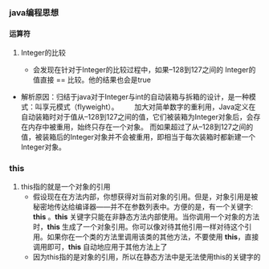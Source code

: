 ### java编程思想

#### 运算符

1. Integer的比较

   - 会发现在针对于Integer的比较过程中，如果–128到127之间的  Integer的值直接 == 比较。他的结果也会是true
- 解析原因：归结于java对于Integer与int的自动装箱与拆箱的设计，是一种模式：叫享元模式（flyweight）。
     　　加大对简单数字的重利用，Java定义在自动装箱时对于值从–128到127之间的值，它们被装箱为Integer对象后，会存在内存中被重用，始终只存在一个对象。
     而如果超过了从–128到127之间的值，被装箱后的Integer对象并不会被重用，即相当于每次装箱时都新建一个 Integer对象。

### this

1. this指的就是一个对象的引用
   - 假设现在在方法内部，你想获得对当前对象的引用。但是，对象引用是被秘密地传达给编译器——并不在参数列表中。方便的是，有一个关键字: **this** 。**this** 关键字只能在非静态方法内部使用。当你调用一个对象的方法时，**this** 生成了一个对象引用。你可以像对待其他引用一样对待这个引用。如果你在一个类的方法里调用该类的其他方法，不要使用 **this**，直接调用即可，**this** 自动地应用于其他方法上了
   - 因为this指的是对象的引用，所以在静态方法中是无法使用this的关键字的

